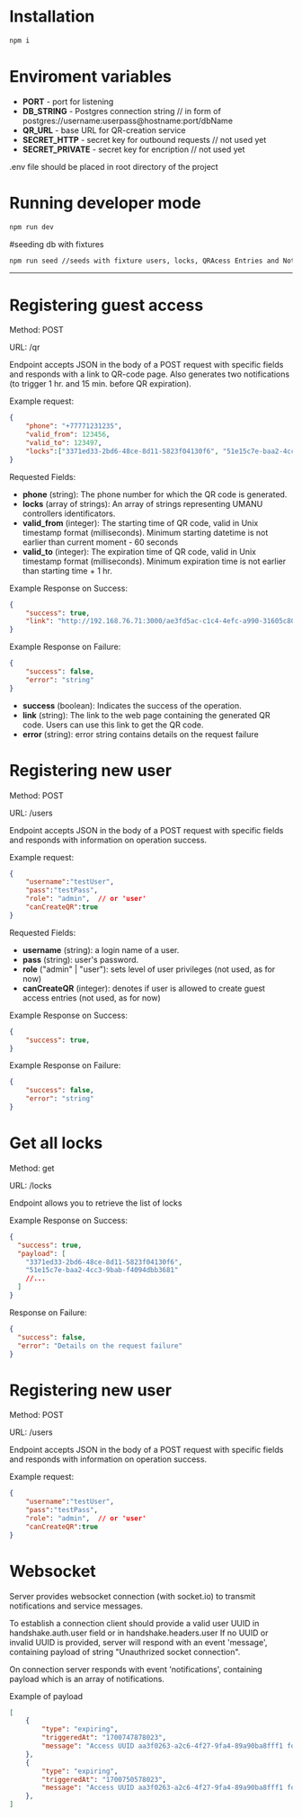 # Installation

```bash
npm i
```

# Enviroment variables

* **PORT** - port for listening
* **DB_STRING** - Postgres connection string // in form of postgres://username:userpass@hostname:port/dbName
* **QR_URL** - base URL for QR-creation service
* **SECRET_HTTP** - secret key for outbound requests // not used yet
* **SECRET_PRIVATE** - secret key for encription // not used yet

.env file should be placed in root directory of the project

# Running developer mode

```bash
npm run dev
```

#seeding db with fixtures

```bash
npm run seed //seeds with fixture users, locks, QRAcess Entries and Notifications. Two notifications (to trigger 1 hr. and 15 min. before QR expiration) are generated for each Access entrie. QR generation service must be available on specified URL for seed to run!
```
---

# Registering guest access 

Method: POST

URL: /qr

Endpoint accepts JSON in the body of a POST request with specific fields and responds with a link to QR-code page. Also generates two notifications (to trigger 1 hr. and 15 min. before QR expiration).

Example request:

```json
{
    "phone": "+77771231235",
    "valid_from": 123456, 
    "valid_to": 123497,
    "locks":["3371ed33-2bd6-48ce-8d11-5823f04130f6", "51e15c7e-baa2-4cc3-9bab-f4094dbb3681"]
}
```

Requested Fields:

* **phone** (string): The phone number for which the QR code is generated.
* **locks** (array of strings): An array of strings representing UMANU controllers identificators.
* **valid_from** (integer): The starting time of QR code, valid in Unix timestamp format (milliseconds). Minimum starting datetime is not earlier than current moment - 60 seconds
* **valid_to** (integer): The expiration time of QR code, valid in Unix timestamp format (milliseconds). Minimum expiration time is not earlier than starting time + 1 hr.

Example Response on Success:

```json
{
    "success": true,
    "link": "http://192.168.76.71:3000/ae3fd5ac-c1c4-4efc-a990-31605c801c72"
}
```

Example Response on Failure:

```json
{
    "success": false,
    "error": "string"
}
```


* **success** (boolean): Indicates the success of the operation. 
* **link** (string): The link to the web page containing the generated QR code. Users can use this link to get the QR code.
* **error** (string): error string contains details on the request failure





# Registering new user


Method: POST

URL: /users

Endpoint accepts JSON in the body of a POST request with specific fields and responds with information on operation success.

Example request:

```json
{
    "username":"testUser",
    "pass":"testPass",
    "role": "admin",  // or 'user'
    "canCreateQR":true
}
```

Requested Fields:

* **username** (string): a login name of a user.
* **pass** (string): user's password.
* **role** ("admin" | "user"): sets level of user privileges (not used, as for now)
* **canCreateQR** (integer): denotes if user is allowed to create guest access entries (not used, as for now)

Example Response on Success:

```json
{
    "success": true,
}
```

Example Response on Failure:

```json
{
    "success": false,
    "error": "string"
}
```


# Get all locks

Method: get

URL: /locks

Endpoint allows you to retrieve the list of locks

Example Response on Success:

```json
{
  "success": true,
  "payload": [
    "3371ed33-2bd6-48ce-8d11-5823f04130f6",
    "51e15c7e-baa2-4cc3-9bab-f4094dbb3681"
    //...
  ]
}
```

Response on Failure:

```json
{
  "success": false,
  "error": "Details on the request failure"
}
```

# Registering new user


Method: POST

URL: /users

Endpoint accepts JSON in the body of a POST request with specific fields and responds with information on operation success.

Example request:

```json
{
    "username":"testUser",
    "pass":"testPass",
    "role": "admin",  // or 'user'
    "canCreateQR":true
}
```

# Websocket 

Server provides websocket connection (with socket.io) to transmit notifications and service messages. 

To establish a connection client should provide a valid user UUID in
handshake.auth.user field or in handshake.headers.user
If no UUID or invalid UUID is provided, server will respond with an event 'message', containing payload of string "Unauthrized socket connection".

On connection server responds with event 'notifications', containing payload which is an array of notifications. 

Example of payload

```json
[
    {
        "type": "expiring",
        "triggeredAt": "1700747878023",
        "message": "Access UUID aa3f0263-a2c6-4f27-9fa4-89a90ba8fff1 for guest with phone number +77077629949 expires in 60 minutes"
    },
    {
        "type": "expiring",
        "triggeredAt": "1700750578023",
        "message": "Access UUID aa3f0263-a2c6-4f27-9fa4-89a90ba8fff1 for guest with phone number +77077629949 expires in 15 minutes"
    },
]
```
